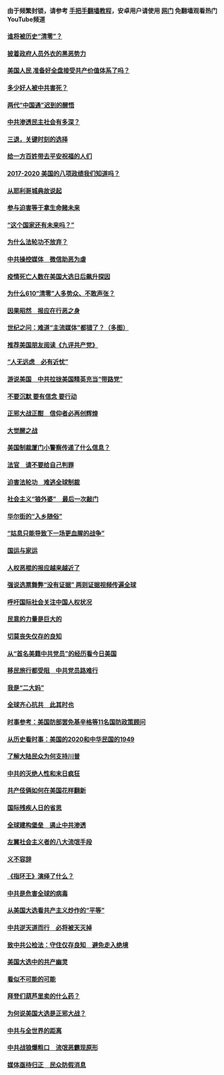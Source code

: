 #### 由于频繁封锁，请参考 [手把手翻墙教程](https://github.com/gfw-breaker/guides/wiki/)，安卓用户请使用 [网门](https://github.com/gfw-breaker/nogfw/blob/master/dl.md?t=01051100) 免翻墙观看热门YouTube频道 

#### [谁将被历史“清零”？](../pages/73/417485.md?t=01051100) 

#### [披着政府人员外衣的黑恶势力](../pages/73/417442.md?t=01051100) 

#### [美国人民 准备好全盘接受共产价值体系了吗？](../pages/73/417491.md?t=01051100) 

#### [多少好人被中共害死？](../pages/73/417144.md?t=01051100) 

#### [两代“中国通”迟到的醒悟](../pages/73/417064.md?t=01051100) 

#### [中共渗透民主社会有多深？](../pages/73/417063.md?t=01051100) 

#### [三退，关键时刻的选择](../pages/73/416969.md?t=01051100) 

#### [给一方百姓带去平安祝福的人们](../pages/73/416941.md?t=01051100) 

#### [2017-2020  美国的八项政绩我们知道吗？](../pages/73/416968.md?t=01051100) 

#### [从耶利哥城典故说起](../pages/73/416892.md?t=01051100) 

#### [参与迫害等于拿生命赌未来](../pages/73/416856.md?t=01051100) 

#### [“这个国家还有未来吗？”](../pages/73/416852.md?t=01051100) 

#### [为什么法轮功不放弃？](../pages/73/416864.md?t=01051100) 

#### [中共操控媒体　微信助恶为虐](../pages/73/416724.md?t=01051100) 

#### [疫情死亡人数在美国大选日后飙升探因](../pages/73/416606.md?t=01051100) 

#### [为什么610“清零”人多势众、不敢声张？](../pages/73/416632.md?t=01051100) 

#### [因果昭然　报应在行恶之身](../pages/73/416582.md?t=01051100) 

#### [世纪之问：难道“主流媒体”都错了？（多图）](../pages/73/416571.md?t=01051100) 

#### [推荐美国朋友阅读《九评共产党》](../pages/73/416510.md?t=01051100) 

#### [“人无远虑　必有近忧”](../pages/73/416513.md?t=01051100) 

#### [游说美国　中共拉拢美国精英充当“带路党”](../pages/73/416529.md?t=01051100) 

#### [不要沉默 要有信念 要行动](../pages/73/416457.md?t=01051100) 

#### [正邪大战正酣　信仰者必再创辉煌](../pages/73/416433.md?t=01051100) 

#### [大觉醒之战](../pages/73/416456.md?t=01051100) 

#### [美国制裁厦门小警察传递了什么信息？](../pages/73/416432.md?t=01051100) 

#### [法官　请不要给自己判罪](../pages/73/416379.md?t=01051100) 

#### [迫害法轮功　难逃全球制裁](../pages/73/416380.md?t=01051100) 

#### [社会主义“狼外婆”　最后一次敲门](../pages/73/416394.md?t=01051100) 

#### [华尔街的“入乡随俗”](../pages/73/416395.md?t=01051100) 

#### [“姑息只能导致下一场更血腥的战争”](../pages/73/416223.md?t=01051100) 

#### [国运与家运](../pages/73/416224.md?t=01051100) 

#### [人权恶棍的报应越来越近了](../pages/73/416276.md?t=01051100) 

#### [强说选票舞弊“没有证据” 两则证据视频传遍全球](../pages/73/416227.md?t=01051100) 

#### [呼吁国际社会关注中国人权状况](../pages/73/416135.md?t=01051100) 

#### [民意的力量是巨大的](../pages/73/416222.md?t=01051100) 

#### [切莫丧失仅存的良知](../pages/73/416134.md?t=01051100) 

#### [从“首名美籍中共党员”的经历看今日美国](../pages/73/416114.md?t=01051100) 

#### [移民旅行都受阻　中共党员路难行](../pages/73/416033.md?t=01051100) 

#### [我是“二大妈”](../pages/73/415529.md?t=01051100) 

#### [全球齐心抗共　此其时也](../pages/73/415989.md?t=01051100) 

#### [时事参考：美国防部罢免基辛格等11名国防政策顾问](../pages/73/415970.md?t=01051100) 

#### [从历史看时事：美国的2020和中华民国的1949](../pages/73/415949.md?t=01051100) 

#### [了解大陆民众为何支持川普](../pages/73/415950.md?t=01051100) 

#### [中共的灭绝人性和末日疯狂](../pages/73/415944.md?t=01051100) 

#### [共产伎俩如何在美国花样翻新](../pages/73/415908.md?t=01051100) 

#### [国际残疾人日的省思](../pages/73/415849.md?t=01051100) 

#### [全球建构堡垒　遏止中共渗透](../pages/73/415850.md?t=01051100) 

#### [左翼社会主义者的八大流氓手段](../pages/73/415802.md?t=01051100) 

#### [义不容辞](../pages/73/415807.md?t=01051100) 

#### [《指环王》演绎了什么？](../pages/73/415739.md?t=01051100) 

#### [中共是危害全球的病毒](../pages/73/415569.md?t=01051100) 

#### [从美国大选看共产主义炒作的“平等”](../pages/73/415654.md?t=01051100) 

#### [中共逆天道而行　必将被天灭掉](../pages/73/415626.md?t=01051100) 

#### [致中共公检法：守住仅存良知　避免走入绝境](../pages/73/415627.md?t=01051100) 

#### [美国大选中的共产幽灵](../pages/73/415618.md?t=01051100) 

#### [看似不可能的可能](../pages/73/415619.md?t=01051100) 

#### [拜登们葫芦里卖的什么药？](../pages/73/415531.md?t=01051100) 

#### [为何说美国大选是正邪大战？](../pages/73/415530.md?t=01051100) 

#### [中共与全世界的距离](../pages/73/415435.md?t=01051100) 

#### [中共战狼爆粗口　流氓恶霸现原形](../pages/73/415426.md?t=01051100) 

#### [媒体亟待归正　民众防假消息](../pages/73/415402.md?t=01051100) 

